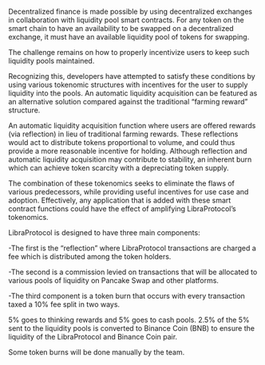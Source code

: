 Decentralized finance is made possible by using decentralized exchanges in collaboration with liquidity pool smart contracts. For any token on the smart chain to have an availability to be swapped on a decentralized exchange, it must have an available liquidity pool of tokens for swapping.

The challenge remains on how to properly incentivize users to keep such liquidity pools maintained.

Recognizing this, developers have attempted to satisfy these conditions by using various tokenomic structures with incentives for the user to supply liquidity into the pools.
An automatic liquidity acquisition can be featured as an alternative solution compared against the traditional “farming reward” structure.

An automatic liquidity acquisition function where users are offered rewards (via reflection) in lieu of traditional farming rewards. These reflections would act to distribute tokens proportional to volume, and could thus provide a more reasonable incentive for holding.
Although reflection and automatic liquidity acquisition may contribute to stability, an inherent burn which can achieve token scarcity with a depreciating token supply.

The combination of these tokenomics seeks to eliminate the flaws of various predecessors, while providing useful incentives for use case and adoption.
Effectively, any application that is added with these smart contract functions could have the effect of amplifying LibraProtocol’s tokenomics.

LibraProtocol is designed to have three main components:

-The first is the “reflection” where LibraProtocol transactions are charged a fee which is distributed among the token holders.

-The second is a commission levied on transactions that will be allocated to various pools of liquidity on Pancake Swap and other platforms.

-The third component is a token burn that occurs with every transaction taxed a 10% fee split in two ways.

5% goes to thinking rewards and 5% goes to cash pools. 2.5% of the 5% sent to the liquidity pools is converted to Binance Coin (BNB) to ensure the liquidity of the LibraProtocol and Binance Coin pair.

Some token burns will be done manually by the team.
